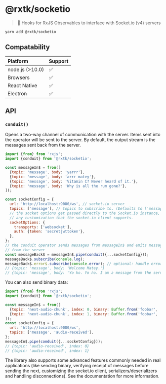 # @rxtk/socketio
> 🚰 Hooks for RxJS Observables to interface with Socket.io (v4) servers

```bash
yarn add @rxtk/socketio
```

## Compatability

| Platform | Support |
| :--- | :--- |
| node.js \(&gt;10.0\) | ✅ |
| Browsers | ✅ |
| React Native | ✅ |
| Electron | ✅ |

## API

### `conduit()`
Opens a two-way channel of communication with the server.  Items sent into
the operator will be sent to the server.  By default, the output stream is the messages
sent back from the server.
```js
import {from} from 'rxjs';
import {conduit} from '@rxtk/socketio';

const messageIn$ = from([
  {topic: 'message', body: 'yarrr'},
  {topic: 'message', body: 'arrr matey'},
  {topic: 'message', body: 'Vitamin C? Never heard of it.'},
  {topic: 'message', body: 'Why is all the rum gone?'},
]);

const socketConfig = {
  url: 'http://localhost:9080/ws', // socket.io server
  topics: ['message'], // topics to subscribe to. (Defaults to ['message']).
  // the socket options get passed directly to the Socket.io instance, allowing
  // any customization that the socket.io client supports.
  socketOptions: {
    transports: ['websocket'],
    auth: {token: 'secretjwttoken'},
  },
}; 
// the conduit operator sends messages from messageIn$ and emits messages 
// from the server
const messageBack$ = messageIn$.pipe(conduit({...socketConfig}));
messageBack$.subscribe(console.log);
messageBack$.error$.subscribe(console.error); // optional: handle errors
// {topic: 'message', body: 'Welcome Matey.'}
// {topic: 'message', body: 'Yo ho. Yo ho. I am a message from the server.'}
```

You can also send binary data:
```js
import {from} from 'rxjs';
import {conduit} from '@rxtk/socketio';

const messageIn$ = from([
  {topic: 'next-audio-chunk', index: 0, binary: Buffer.from('foobar', 'base64')},
  {topic: 'next-audio-chunk', index: 1, binary: Buffer.from('foobar', 'base64')},
]);
const socketConfig = {
  url: 'http://localhost:9080/ws',
  topics: ['message', 'audio-received'],
};
messageIn$.pipe(conduit({...socketConfig}));
// {topic: 'audio-received', index: 0}
// {topic: 'audio-received', index: 1}
```

The library also supports some advanced features commonly needed in real applications (like sending binary, verifying receipt of messages before sending the next, customizing the socket.io client, serializers/deserializers and handling disconnections).  See the documentation for more information.
